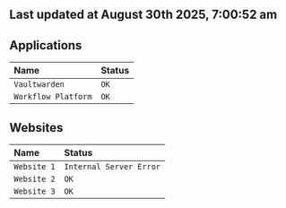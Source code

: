 ## Last updated at August 30th 2025, 7:00:52 am

## Applications

| Name                | Status|
| :------------------ | :---- |
| `Vaultwarden`       | `OK`  |
| `Workflow Platform` | `OK`  |

## Websites

| Name                | Status|
| :------------------ | :---- |
| `Website 1`         | `Internal Server Error`  |
| `Website 2`         | `OK`  |
| `Website 3`         | `OK`  | 